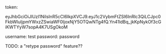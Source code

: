 token:

eyJhbGciOiJIUzI1NiIsInR5cCI6IkpXVCJ9.eyJ1c2VybmFtZSI6InRlc3QiLCJpc0FkbWluIjpmYWxzZSwiaWF0IjoxNjY5OTQwNTg4fQ.Yn41ldBq_jkKpNykOf3cGiKWTYyW7sopA4K7USgOkoM

username: test
password: password

TODO: a "retype password" feature??
